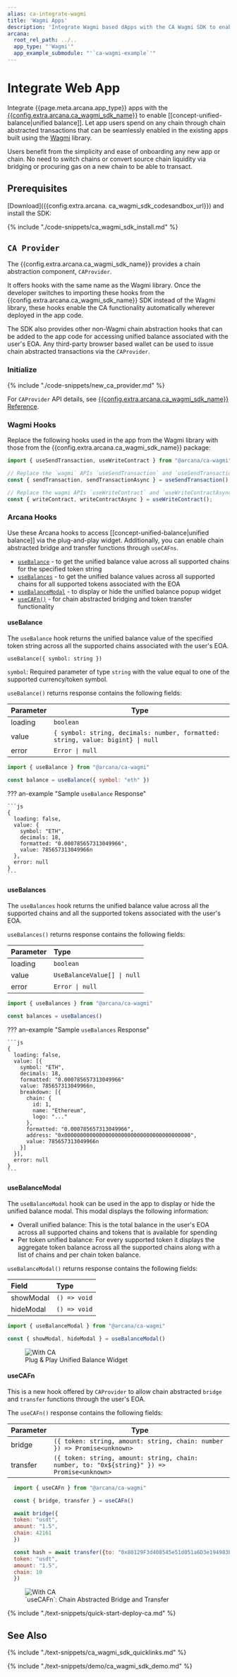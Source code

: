 ```yaml
---
alias: ca-integrate-wagmi
title: 'Wagmi Apps'
description: 'Integrate Wagmi based dApps with the CA Wagmi SDK to enable unified balance and chain abstracted transactions for users.'
arcana:
  root_rel_path: ../..
  app_type: "'Wagmi'"
  app_example_submodule: "'`ca-wagmi-example`'"
---
```


# Integrate Web App

Integrate {{page.meta.arcana.app_type}} apps with the [{{config.extra.arcana.ca_wagmi_sdk_name}}]({{page.meta.arcana.root_rel_path}}/concepts/ca/casdk.md) to enable [[concept-unified-balance|unified balance]]. Let app users spend on any chain through chain abstracted transactions that can be seamlessly enabled in the existing apps built using the [Wagmi](https://wagmi.sh/) library. 

Users benefit from the simplicity and ease of onboarding any new app or chain. No need to switch chains or convert source chain liquidity via bridging or procuring gas on a new chain to be able to transact.

## Prerequisites

[Download]({{config.extra.arcana. ca_wagmi_sdk_codesandbox_url}}) and install the SDK:

{% include "./code-snippets/ca_wagmi_sdk_install.md" %}

## `CA Provider`

The {{config.extra.arcana.ca_wagmi_sdk_name}} provides a chain abstraction component, `CAProvider`. 

It offers hooks with the same name as the Wagmi library. Once the developer switches to importing these hooks from the {{config.extra.arcana.ca_wagmi_sdk_name}} SDK instead of the Wagmi library, these hooks enable the CA functionality automatically wherever deployed in the app code. 

The SDK also provides other non-Wagmi chain abstraction hooks that can be added to the app code for accessing unified balance associated with the user's EOA. Any third-party browser based wallet can be used to issue chain abstracted transactions via the `CAProvider`.

### Initialize

{% include "./code-snippets/new_ca_provider.md" %}

For `CAProvider` API details, see [{{config.extra.arcana.ca_wagmi_sdk_name}} Reference]({{config.extra.arcana.ca_wagmi_sdk_ref_url}}).

### Wagmi Hooks

Replace the following hooks used in the app from the Wagmi library with those from the {{config.extra.arcana.ca_wagmi_sdk_name}} package:

```js
import { useSendTransaction, useWriteContract } from "@arcana/ca-wagmi";

// Replace the `wagmi` APIs `useSendTransaction` and `useSendTransactionAsync`
const { sendTransaction, sendTransactionAsync } = useSendTransaction(); 

// Replace the wagmi APIs `useWriteContract` and `useWriteContractAsync`
const { writeContract, writeContractAsync } = useWriteContract(); 
```

### Arcana Hooks

Use these Arcana hooks to access [[concept-unified-balance|unified balance]] via the plug-and-play widget. Additionally, you can enable chain abstracted bridge and transfer functions through `useCAFns`.

* [`useBalance`](#usebalance) - to get the unified balance value across all supported chains for the specified token string 
* [`useBalances`](#usebalances) - to get the unified balance values across all supported chains for all supported tokens associated with the EOA
* [`useBalanceModal`](#usebalancemodal) - to display or hide the unified balance popup widget
* [`useCAFn()`](#usecafn)  - for chain abstracted bridging and token transfer functionality

#### useBalance

The `useBalance` hook returns the unified balance value of the specified  token string across all the supported chains associated with the user's EOA.

`useBalance({ symbol: string })`

`symbol`: Required parameter of type `string` with the value equal to one of the supported currency/token symbol.

`useBalance()` returns response contains the following fields:

| Parameter   | Type             |
|-------------|------------------|
| loading     | `boolean`        |
| value       | `{ symbol: string, decimals: number, formatted: string, value: bigint} \| null` |
| error       | `Error \| null`  |

```js
import { useBalance } from "@arcana/ca-wagmi"

const balance = useBalance({ symbol: "eth" })
```

??? an-example "Sample `useBalance` Response"

    ```js
    {
      loading: false,
      value: {
        symbol: "ETH",
        decimals: 18,
        formatted: "0.000785657313049966",
        value: 785657313049966n
      },
      error: null
    }
    ```

#### useBalances

The `useBalances` hook returns the unified balance value across all the supported chains and all the supported tokens associated with the user's EOA.

`useBalances()` returns response contains the following fields:

| Parameter | Type |
| :-------- | :--- |
| loading   | `boolean` |
| value     | `UseBalanceValue[] \| null` |
| error     | `Error \| null` |

```js
import { useBalances } from "@arcana/ca-wagmi"

const balances = useBalances()
```
??? an-example "Sample `useBalances` Response"

    ```js
    {
      loading: false,
      value: [{
        symbol: "ETH",
        decimals: 18,
        formatted: "0.000785657313049966"
        value: 785657313049966n,
        breakdown: [{
          chain: {
            id: 1,
            name: "Ethereum",
            logo: "..."
          },
          formatted: "0.000785657313049966",
          address: "0x0000000000000000000000000000000000000000",
          value: 785657313049966n
        }]
      }],
      error: null
    } 
    ```

#### useBalanceModal

The `useBalanceModal` hook can be used in the app to display or hide the unified balance modal. This modal displays the following information:

* Overall unified balance: This is the total balance in the user's EOA across all supported chains and tokens that is available for spending
* Per token unified balance: For every supported token it displays the aggregate token balance across all the supported chains along with a list of chains and per chain token balance.

`useBalanceModal()` returns response contains the following fields:

| Field | Type |
| :---- | :--- |
| showModal | `() => void` |
| hideModal | `() => void` |

```js
import { useBalanceModal } from "@arcana/ca-wagmi"

const { showModal, hideModal } = useBalanceModal()
```

<figure markdown="span">
  <img class="an-screenshots-noeffects width_50pc" alt="With CA" src="{{config.extra.arcana.img_dir}}/pnp_wagmi_unified_balance.{{config.extra.arcana.img_gif}}"/>
  <figcaption>Plug & Play Unified Balance Widget</figcaption>
</figure>

#### useCAFn

This is a new hook offered by `CAProvider` to allow chain abstracted `bridge` and `transfer` functions through the user's EOA.

The `useCAFn()` response contains the following fields:

| Parameter   | Type             |
|-------------|-----------------------------------|
| bridge     | `({ token: string, amount: string, chain: number }) => Promise<unknown>` |
| transfer   | `({ token: string, amount: string, chain: number, to: "0x${string}" }) => Promise<unknown>` |

```js
  import { useCAFn } from "@arcana/ca-wagmi"

  const { bridge, transfer } = useCAFn()

  await bridge({
  token: "usdt",
  amount: "1.5",
  chain: 42161
  })

  const hash = await transfer({to: "0x80129F3d408545e51d051a6D3e194983EB7801e8",
  token: "usdt",
  amount: "1.5",
  chain: 10
  })
```

<figure markdown="span">
  <img class="width_85pc an-screenshots-noeffects width_50pc" alt="With CA" src="{{config.extra.arcana.img_dir}}/ca-sdk-example-bridge-transfer.{{config.extra.arcana.img_gif}}"/>
  <figcaption>`useCAFn`: Chain Abstracted Bridge and Transfer </figcaption>
</figure>


{% include "./text-snippets/quick-start-deploy-ca.md" %}

## See Also

{% include "./text-snippets/ca_wagmi_sdk_quicklinks.md" %}

{% include "./text-snippets/demo/ca_wagmi_sdk_demo.md" %}
